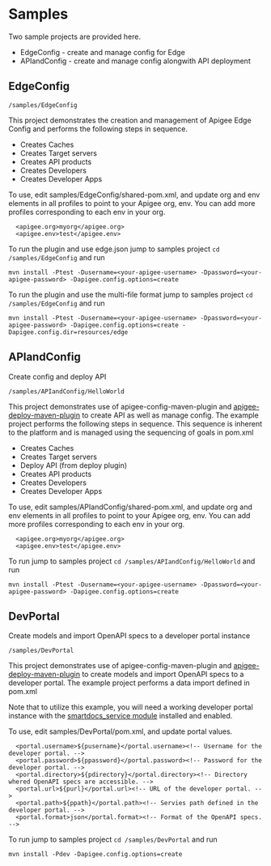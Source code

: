 # Samples
Two sample projects are provided here.
 * EdgeConfig - create and manage config for Edge
 * APIandConfig - create and manage config alongwith API deployment

## EdgeConfig
```
/samples/EdgeConfig
```

This project demonstrates the creation and management of Apigee Edge Config and performs the following steps in sequence.
  - Creates Caches
  - Creates Target servers
  - Creates API products
  - Creates Developers
  - Creates Developer Apps

To use, edit samples/EdgeConfig/shared-pom.xml, and update org and env elements in all profiles to point to your Apigee org, env. You can add more profiles corresponding to each env in your org.

      <apigee.org>myorg</apigee.org>
      <apigee.env>test</apigee.env>

To run the plugin and use edge.json jump to samples project `cd /samples/EdgeConfig` and run 

`mvn install -Ptest -Dusername=<your-apigee-username> -Dpassword=<your-apigee-password> -Dapigee.config.options=create`

To run the plugin and use the multi-file format jump to samples project `cd /samples/EdgeConfig` and run 

`mvn install -Ptest -Dusername=<your-apigee-username> -Dpassword=<your-apigee-password> -Dapigee.config.options=create -Dapigee.config.dir=resources/edge`

## APIandConfig

Create config and deploy API
```
/samples/APIandConfig/HelloWorld
```

This project demonstrates use of apigee-config-maven-plugin and [apigee-deploy-maven-plugin](https://github.com/apigee/apigee-deploy-maven-plugin) to create API as well as manage config. The example project performs the following steps in sequence. This sequence is inherent to the platform and is managed using the sequencing of goals in pom.xml
  - Creates Caches
  - Creates Target servers
  - Deploy API  (from deploy plugin)
  - Creates API products
  - Creates Developers
  - Creates Developer Apps

To use, edit samples/APIandConfig/shared-pom.xml, and update org and env elements in all profiles to point to your Apigee org, env. You can add more profiles corresponding to each env in your org.

      <apigee.org>myorg</apigee.org>
      <apigee.env>test</apigee.env>

To run jump to samples project `cd /samples/APIandConfig/HelloWorld` and run 

`mvn install -Ptest -Dusername=<your-apigee-username> -Dpassword=<your-apigee-password> -Dapigee.config.options=create`

## DevPortal

Create models and import OpenAPI specs to a developer portal instance
```
/samples/DevPortal
```

This project demonstrates use of apigee-config-maven-plugin and [apigee-deploy-maven-plugin](https://github.com/apigee/apigee-deploy-maven-plugin) to create models and import OpenAPI specs to a developer portal. The example project performs a data import defined in pom.xml

Note that to utilize this example, you will need a working developer portal instance with the [smartdocs_service module](https://github.com/apigeecs/smartdocs_service) installed and enabled.

To use, edit samples/DevPortal/pom.xml, and update portal values.

      <portal.username>${pusername}</portal.username><!-- Username for the developer portal. -->
      <portal.password>${ppassword}</portal.password><!-- Password for the developer portal. -->
      <portal.directory>${pdirectory}</portal.directory><!-- Directory whered OpenAPI specs are accessible. -->
      <portal.url>${purl}</portal.url><!-- URL of the developer portal. -->
      <portal.path>${ppath}</portal.path><!-- Servies path defined in the developer portal. -->
      <portal.format>json</portal.format><!-- Format of the OpenAPI specs. -->

To run jump to samples project `cd /samples/DevPortal` and run 

`mvn install -Pdev -Dapigee.config.options=create`